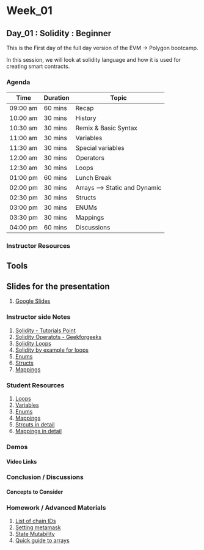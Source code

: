 # Week_01
## Day_01 : Solidity : Beginner

This is the First day of the full day version of the EVM → Polygon bootcamp.

In this session, we will look at solidity language and how it is used for creating smart contracts.
### Agenda

| Time | Duration | Topic |
| --- | --- | --- |
| 09:00 am | 60 mins | Recap | 
| 10:00 am | 30 mins | History | 
| 10:30 am | 30 mins | Remix & Basic Syntax | 
| 11:00 am | 30 mins | Variables |
| 11:30 am | 30 mins | Special variables |
| 12:00 am | 30 mins | Operators |
| 12:30 am | 30 mins | Loops |
| 01:00 pm | 60 mins | Lunch Break |
| 02:00 pm | 30 mins | Arrays --> Static and Dynamic |
| 02:30 pm | 30 mins | Structs |
| 03:00 pm | 30 mins | ENUMs |
| 03:30 pm | 30 mins | Mappings |
| 04:00 pm | 60 mins | Discussions |

### Instructor Resources

## Tools


## Slides for the presentation
1. [Google Slides](https://docs.google.com/presentation/d/18_ktdAz2zgfSL9Tv_BedJ-KTW0aYVu2J0bvRwc72YYw/edit?usp=sharing)

### Instructor side Notes
1. [Solidity - Tutorials Point](https://www.tutorialspoint.com/solidity/index.htm)
2. [Solidity Operatots - Geekforgeeks](https://www.geeksforgeeks.org/solidity-operators/?ref=lbp)
3. [Solidity Loops](https://www.geeksforgeeks.org/solidity-while-do-while-and-for-loop/?ref=lbp)
4. [Solidity by example for loops](https://solidity-by-example.org/loop/)
5. [Enums](https://www.educative.io/answers/what-are-enums-in-solidity)
6. [Structs](https://www.tutorialspoint.com/solidity/solidity_structs.htm)
7. [Mappings](https://www.tutorialspoint.com/solidity/solidity_mappings.htm)



### Student Resources

1. [Loops](https://www.educative.io/answers/what-are-loops-in-solidity)
2. [Variables](https://cryptomarketpool.com/variables-in-solidity-smart-contracts/)
3. [Enums](https://cryptomarketpool.com/enum-in-solidity-smart-contracts/)
4. [Mappings](https://www.geeksforgeeks.org/solidity-mappings/?ref=lbp)
5. [Strcuts in detail](https://www.w3schools.io/blockchain/solidity-struct-type/)
6. [Mappings in detail](https://hackernoon.com/how-to-create-a-mapping-in-solidity-u6p34k1)


### Demos

#### Video Links


### Conclusion / Discussions


#### Concepts to Consider


### Homework / Advanced Materials
1. [List of chain IDs](https://github.com/DefiLlama/chainlist/blob/main/constants/extraRpcs.json)
2. [Setting metamask](https://academy.binance.com/en/articles/how-to-add-polygon-to-metamask)
3. [State Mutability](https://medium.com/coinmonks/function-state-mutability-in-solidity-acb850eedccc#:~:text=State%20mutability%20is%20a%20concept,in%20writing%20optimized%20smart%20contracts.)
4. [Quick guide to arrays](https://betterprogramming.pub/mastering-arrays-in-solidity-c6e96479c64a)




